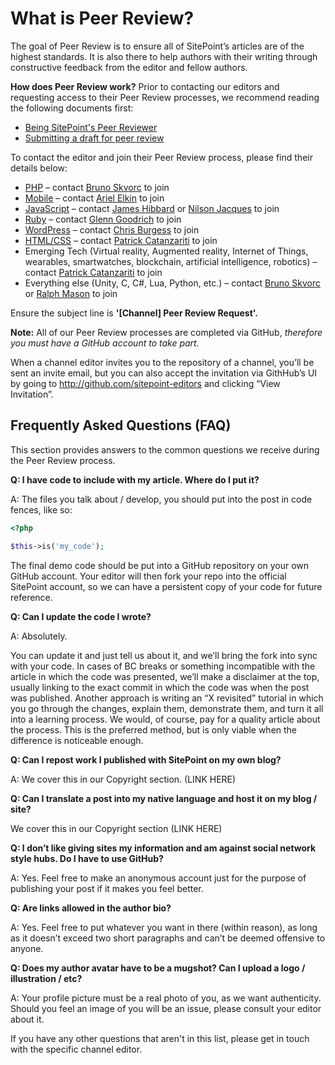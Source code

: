 # What is Peer Review?

The goal of Peer Review is to ensure all of SitePoint’s articles are of the highest standards. It is also there to help authors with their writing through constructive feedback from the editor and fellow authors.


**How does Peer Review work?**
Prior to contacting our editors and requesting access to their Peer Review processes, we recommend reading the following documents first: 
- [Being SitePoint's Peer Reviewer](https://github.com/sitepoint-editors/author-documentation/blob/master/docs/Process-Peer%20Review-Guidelines%20for%20Peer%20Review.md)
- [Submitting a draft for peer review](https://github.com/sitepoint-editors/author-documentation/blob/master/docs/Process-Submitting%20a%20draft%20for%20Peer%20Reviewing.md)


To contact the editor and join their Peer Review process, please find their details below:
- [PHP](https://www.sitepoint.com/php/) – contact [Bruno Skvorc](bruno.skvorc@sitepoint.com) to join
- [Mobile](https://www.sitepoint.com/mobile/) – contact [Ariel Elkin](ariel.elkin@sitepoint.com) to join
- [JavaScript](https://www.sitepoint.com/javascript/) – contact [James Hibbard](james.hibbard@sitepoint.com) or [Nilson Jacques](nilson.jacques@sitepoint.com) to join
- [Ruby](https://www.sitepoint.com/ruby/) – contact [Glenn Goodrich](glenn.goodrich@sitepoint.com) to join
- [WordPress](https://www.sitepoint.com/wordpress/) – contact [Chris Burgess](chris.burgess@sitepoint.com) to join
- [HTML/CSS](https://www.sitepoint.com/html-css/) – contact [Patrick Catanzariti](patrick.catanzariti@sitepoint.com) to join
- Emerging Tech (Virtual reality, Augmented reality, Internet of Things, wearables, smartwatches, blockchain, artificial intelligence, robotics) – contact [Patrick Catanzariti](patrick.catanzariti@sitepoint.com) to join
- Everything else (Unity, C, C#, Lua, Python, etc.) – contact [Bruno Skvorc](bruno.skvorc@sitepoint.com) or [Ralph Mason](ralph.mason@sitepoint.com) to join

Ensure the subject line is **'[Channel] Peer Review Request'.**

**Note:** All of our Peer Review processes are completed via GitHub, *therefore you must have a GitHub account to take part.*

When a channel editor invites you to the repository of a channel, you’ll be sent an invite email, but you can also accept the invitation via GithHub’s UI by going to http://github.com/sitepoint-editors and clicking “View Invitation”.

## Frequently Asked Questions (FAQ)
This section provides answers to the common questions we receive during the Peer Review process. 

**Q: I have code to include with my article. Where do I put it?**

A: The files you talk about / develop, you should put into the post in code fences, like so:

```php
<?php

$this->is('my_code');
```
The final demo code should be put into a GitHub repository on your own GitHub account. Your editor will then fork your repo into the official SitePoint account, so we can have a persistent copy of your code for future reference.

**Q: Can I update the code I wrote?**

A: Absolutely.


You can update it and just tell us about it, and we’ll bring the fork into sync with your code. In cases of BC breaks or something incompatible with the article in which the code was presented, we’ll make a disclaimer at the top, usually linking to the exact commit in which the code was when the post was published. Another approach is writing an “X revisited” tutorial in which you go through the changes, explain them, demonstrate them, and turn it all into a learning process. We would, of course, pay for a quality article about the process. This is the preferred method, but is only viable when the difference is noticeable enough.

**Q: Can I repost work I published with SitePoint on my own blog?**

A: We cover this in our Copyright section. (LINK HERE)

**Q: Can I translate a post into my native language and host it on my blog / site?**

We cover this in our Copyright section (LINK HERE)

**Q: I don’t like giving sites my information and am against social network style hubs. Do I have to use GitHub?**

A: Yes. Feel free to make an anonymous account just for the purpose of publishing your post if it makes you feel better.

**Q: Are links allowed in the author bio?**

A: Yes. Feel free to put whatever you want in there (within reason), as long as it doesn’t exceed two short paragraphs and can’t be deemed offensive to anyone.

**Q: Does my author avatar have to be a mugshot? Can I upload a logo / illustration / etc?**

A: Your profile picture must be a real photo of you, as we want authenticity. Should you feel an image of you will be an issue, please consult your editor about it.

If you have any other questions that aren't in this list, please get in touch with the specific channel editor.
